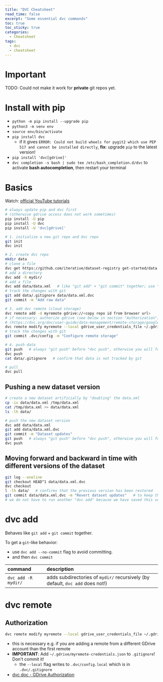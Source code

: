 ```yaml
---
title: "DVC Cheatsheet"
read_time: false
excerpt: "Some essential dvc commands"
toc: true
toc_sticky: true
categories:
  - Cheatsheet
tags:
  - dvc
  - cheatsheet
---
```



# Important

TODO: Could not make it work for **private** git repos yet.

# Install with pip

- `python -m pip install --upgrade pip`
- `python3 -m venv env`
- `source env/bin/activate`
- `pip install dvc` 
    - if it gives `ERROR: Could not build wheels for pygit2 which use PEP 517 and cannot be installed directly`, **fix**: upgrade `pip` to the latest version!
- `pip install 'dvc[gdrive]'`
- `dvc completion -s bash | sudo tee /etc/bash_completion.d/dvc` to activate **bash autocompletion**, then restart your terminal

# Basics

Watch: [official YouTube tutorials](https://www.youtube.com/watch?v=kLKBcPonMYw&list=PL7WG7YrwYcnDb0qdPl9-KEStsL-3oaEjg)

```bash
# always update pip and dvc first 
# (otherwise gdrive access does not work sometimes)
pip install -U pip
pip install -U dvc
pip install -U 'dvc[gdrive]'

# 1. initialize a new git repo and dvc repo
git init 
dvc init

# 2. create dvc repo
mkdir data
# clone a file
dvc get https://github.com/iterative/dataset-registry get-started/data.xml -o data/data.xml
# add a directory
dvc add -R mydir/
# add a file
dvc add data/data.xml   # like "git add" + "git commit" together; use "dvc add --no-commit" flag to avoid committing
# track the changes with git
git add data/.gitignore data/data.xml.dvc
git commit -m "Add raw data"

# 3. add dvc remote (cloud storage)
dvc remote add -d myremote gdrive://<copy repo id from browser url>
# if necessary: authorize gdrive (see below in section "Authorization")
# (https://dvc.org/doc/user-guide/data-management/remote-storage/google-drive#authorization)
dvc remote modify myremote --local gdrive_user_credentials_file ~/.gdrive/myremote-credentials.json
# track the changes with git
git commit .dvc/config -m "Configure remote storage"

# 4. push data
git push   # always "git push" before "dvc push", otherwise you will forget "git push" because "dvc push" can take a long time
dvc push
cat data/.gitignore   # confirm that data is not tracked by git

# pull
dvc pull
```

## Pushing a new dataset version

```bash
# create a new dataset artificially by "doubling" the data.xml
cp -iv data/data.xml /tmp/data.xml
cat /tmp/data.xml >> data/data.xml
ls -lh data/

# push the new dataset version
dvc add data/data.xml
git add data/data.xml.dvc 
git commit -m "Dataset updates"
git push   # always "git push" before "dvc push", otherwise you will forget "git push" because "dvc push" can take a long time
dvc push
```

## Moving forward and backward in time with different versions of the dataset

```bash
git log --oneline
git checkout HEAD^1 data/data.xml.dvc
dvc checkout
l -lh data/   # confirms that the previous version has been restored
git commit data/data.xml.dvc -m "Revert dataset updates"   # to keep the changes
# we do not have to run another "dvc add" because we have saved this version of the dataset in the dvc repo already
```

# dvc add

Behaves like `git add` + `git commit` together.

To get a `git`-like behavior:
- use `dvc add --no-commit` flag to avoid committing.
- and then `dvc commit`

| command | description |
| :--- | :--- |
`dvc add -R mydir/` | adds subdirectories of `mydir/` recursively (by default, `dvc add` does not!)

# dvc remote

## Authorization

```bash
dvc remote modify myremote --local gdrive_user_credentials_file ~/.gdrive/myremote-credentials.json
```
- this is necessary e.g. if you are adding a remote from a different GDrive account than the first remote
- **IMPORTANT**: Add `~/.gdrive/myremote-credentials.json` to `.gitignore`! Don't commit it!
  - the `--local` flag writes to `.dvc/config.local` which is in `.dvc/.gitignore`
- [dvc doc - GDrive Authorization](https://dvc.org/doc/user-guide/data-management/remote-storage/google-drive#authorization)
